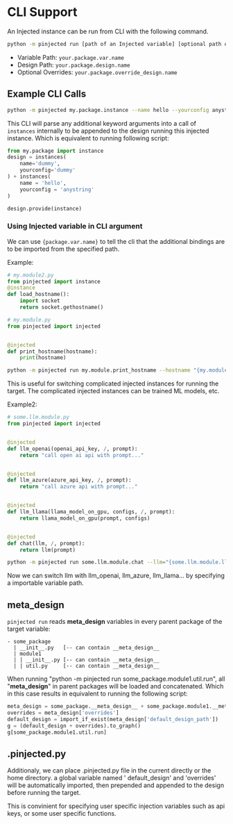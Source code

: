 # CLI Support

An Injected instance can be run from CLI with the following command.

```bash
python -m pinjected run [path of an Injected variable] [optional path of a Design variable] [Optional overrides for a design] --additional-bindings
```

- Variable Path: `your.package.var.name`
- Design Path: `your.package.design.name`
- Optional Overrides: `your.package.override_design.name`

## Example CLI Calls

```bash
python -m pinjected my.package.instance --name hello --yourconfig anystring
```

This CLI will parse any additional keyword arguments into a call of `instances` internally to be appended to the design
running this injected instance.
Which is equivalent to running following script:

```python
from my.package import instance
design = instances(
    name='dummy',
    yourconfig='dummy'
) + instances(
    name = 'hello',
    yourconfig = 'anystring'
)

design.provide(instance)
```

### Using Injected variable in CLI argument
We can use `{package.var.name}` to tell the cli that the additional bindings are to be imported from the specified path.

Example:

```python
# my.module2.py
from pinjected import instance
@instance
def load_hostname():
    import socket
    return socket.gethostname()
```

```python
# my.module.py
from pinjected import injected


@injected
def print_hostname(hostname):
    print(hostname)
```

```bash
python -m pinjected run my.module.print_hostname --hostname "{my.module2.load_hostname}"
```

This is useful for switching complicated injected instances for running the target. The complicated injected instances
can be trained ML models, etc.

Example2:

```python
# some.llm.module.py
from pinjected import injected


@injected
def llm_openai(openai_api_key, /, prompt):
    return "call open ai api with prompt..."


@injected
def llm_azure(azure_api_key, /, prompt):
    return "call azure api with prompt..."


@injected
def llm_llama(llama_model_on_gpu, configs, /, prompt):
    return llama_model_on_gpu(prompt, configs)


@injected
def chat(llm, /, prompt):
    return llm(prompt)
```

```bash
python -m pinjected run some.llm.module.chat --llm="{some.llm.module.llm_openai}" "hello!"
```

Now we can switch llm with llm_openai, llm_azure, llm_llama... by specifying a importable variable path.

## __meta_design__

`pinjected run` reads __meta_design__ variables in every parent package of the target variable:

```
- some_package
  | __init__.py   [-- can contain __meta_design__
  | module1
  | | __init__.py [-- can contain __meta_design__
  | | util.py     [-- can contain __meta_design__
```

When running "python -m pinjected run some_package.module1.util.run", all "__meta_design__" in parent packages will be loaded and concatenated. 
Which in this case results in equivalent to running the following script:

```python
meta_design = some_package.__meta_design__ + some_package.module1.__meta_design + some_package.module1.util.__meta_design__
overrides = meta_design['overrides']
default_design = import_if_exist(meta_design['default_design_path'])
g = (default_design + overrides).to_graph()
g[some_package.module1.util.run]
```

## .pinjected.py

Additionaly, we can place .pinjected.py file in the current directly or the home directory. a global variable named '
default_design' and 'overrides' will be automatically imported, then prepended and appended to the design before running
the target.

This is convinient for specifying user specific injection variables such as api keys, or some user specific functions.

